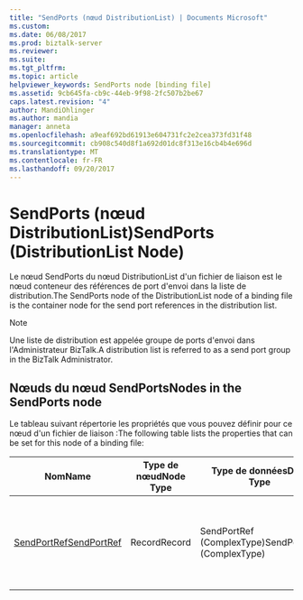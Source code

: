 ```yaml
---
title: "SendPorts (nœud DistributionList) | Documents Microsoft"
ms.custom: 
ms.date: 06/08/2017
ms.prod: biztalk-server
ms.reviewer: 
ms.suite: 
ms.tgt_pltfrm: 
ms.topic: article
helpviewer_keywords: SendPorts node [binding file]
ms.assetid: 9cb645fa-cb9c-44eb-9f98-2fc507b2be67
caps.latest.revision: "4"
author: MandiOhlinger
ms.author: mandia
manager: anneta
ms.openlocfilehash: a9eaf692bd61913e604731fc2e2cea373fd31f48
ms.sourcegitcommit: cb908c540d8f1a692d01dc8f313e16cb4b4e696d
ms.translationtype: MT
ms.contentlocale: fr-FR
ms.lasthandoff: 09/20/2017
---
```

# <a name="sendports-distributionlist-node"></a><span data-ttu-id="ed6b8-102">SendPorts (nœud DistributionList)</span><span class="sxs-lookup"><span data-stu-id="ed6b8-102">SendPorts (DistributionList Node)</span></span>
<span data-ttu-id="ed6b8-103">Le nœud SendPorts du nœud DistributionList d'un fichier de liaison est le nœud conteneur des références de port d'envoi dans la liste de distribution.</span><span class="sxs-lookup"><span data-stu-id="ed6b8-103">The SendPorts node of the DistributionList node of a binding file is the container node for the send port references in the distribution list.</span></span>  
  
> [!NOTE]
>  <span data-ttu-id="ed6b8-104">Une liste de distribution est appelée groupe de ports d'envoi dans l'Administrateur BizTalk.</span><span class="sxs-lookup"><span data-stu-id="ed6b8-104">A distribution list is referred to as a send port group in the BizTalk Administrator.</span></span>  
  
## <a name="nodes-in-the-sendports-node"></a><span data-ttu-id="ed6b8-105">Nœuds du nœud SendPorts</span><span class="sxs-lookup"><span data-stu-id="ed6b8-105">Nodes in the SendPorts node</span></span>  
 <span data-ttu-id="ed6b8-106">Le tableau suivant répertorie les propriétés que vous pouvez définir pour ce nœud d'un fichier de liaison :</span><span class="sxs-lookup"><span data-stu-id="ed6b8-106">The following table lists the properties that can be set for this node of a binding file:</span></span>  
  
|<span data-ttu-id="ed6b8-107">**Nom**</span><span class="sxs-lookup"><span data-stu-id="ed6b8-107">**Name**</span></span>|<span data-ttu-id="ed6b8-108">**Type de nœud**</span><span class="sxs-lookup"><span data-stu-id="ed6b8-108">**Node Type**</span></span>|<span data-ttu-id="ed6b8-109">**Type de données**</span><span class="sxs-lookup"><span data-stu-id="ed6b8-109">**Data Type**</span></span>|<span data-ttu-id="ed6b8-110">**Description**</span><span class="sxs-lookup"><span data-stu-id="ed6b8-110">**Description**</span></span>|<span data-ttu-id="ed6b8-111">**Restrictions**</span><span class="sxs-lookup"><span data-stu-id="ed6b8-111">**Restrictions**</span></span>|<span data-ttu-id="ed6b8-112">**Commentaires**</span><span class="sxs-lookup"><span data-stu-id="ed6b8-112">**Comments**</span></span>|  
|--------------|-------------------|-------------------|---------------------|----------------------|------------------|  
|[<span data-ttu-id="ed6b8-113">SendPortRef</span><span class="sxs-lookup"><span data-stu-id="ed6b8-113">SendPortRef</span></span>](../core/sendportref-sendports-node.md)|<span data-ttu-id="ed6b8-114">Record</span><span class="sxs-lookup"><span data-stu-id="ed6b8-114">Record</span></span>|<span data-ttu-id="ed6b8-115">SendPortRef (ComplexType)</span><span class="sxs-lookup"><span data-stu-id="ed6b8-115">SendPortRef (ComplexType)</span></span>|<span data-ttu-id="ed6b8-116">Nœud conteneur pour une référence à un port d'envoi effectuée par la liste de distribution.</span><span class="sxs-lookup"><span data-stu-id="ed6b8-116">Container node for a reference to a send port made by the distribution list.</span></span>|<span data-ttu-id="ed6b8-117">Facultatif</span><span class="sxs-lookup"><span data-stu-id="ed6b8-117">Not required</span></span>|<span data-ttu-id="ed6b8-118">Valeur par défaut : Aucun</span><span class="sxs-lookup"><span data-stu-id="ed6b8-118">Default value: none</span></span>|